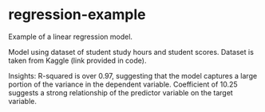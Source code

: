 # regression-example
Example of a linear regression model.

Model using dataset of student study hours and student scores. Dataset is taken from Kaggle (link provided in code).

Insights:
R-squared is over 0.97, suggesting that the model captures a large portion of the variance in the dependent variable.
Coefficient of 10.25 suggests a strong relationship of the predictor variable on the target variable.
